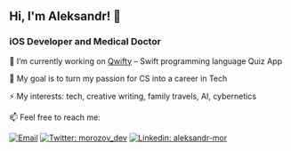 ## Hi, I'm Aleksandr! 👋

### iOS Developer and Medical Doctor

🌱  I’m currently working on [Qwifty](https://apps.apple.com/ru/app/qwifty/id1626605129) – Swift programming language Quiz App 
 
🔭  My goal is to turn my passion for CS into a career in Tech

⚡ My interests: tech, creative writing, family travels, AI, cybernetics
 
📫  Feel free to reach me:

[![Email](https://img.shields.io/badge/Email-%40dr.morozov.dev@gmail.com%20-blue)](mailto:dr.morozov.dev@gmail.com?)
[![Twitter: morozov_dev](https://img.shields.io/twitter/follow/morozov_dev?style=social)](https://twitter.com/morozov_dev)
[![Linkedin: aleksandr-mor](https://img.shields.io/badge/-aleksandrmor-blue?style=flat-square&logo=Linkedin&logoColor=white&link=https://www.linkedin.com/in/aleksandr-mor/)](https://www.linkedin.com/in/aleksandr-mor/)
